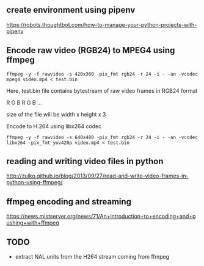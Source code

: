 
## create environment using pipenv
https://robots.thoughtbot.com/how-to-manage-your-python-projects-with-pipenv

## Encode raw video (RGB24) to MPEG4 using ffmpeg

```
ffmpeg -y -f rawvideo -s 420x360 -pix_fmt rgb24 -r 24 -i - -an -vcodec mpeg4 video.mp4 < test.bin
```
Here, test.bin file contains bytestream of raw video frames in RGB24 format

R G B R G B ... 

size of the file will be width x height x 3

Encode to H.264 using libx264 codec

```
ffmpeg -y -f rawvideo -s 640x480 -pix_fmt rgb24 -r 24 -i - -an -vcodec libx264 -pix_fmt yuv420p video.mp4 < test.bin
```

## reading and writing video files in python

http://zulko.github.io/blog/2013/09/27/read-and-write-video-frames-in-python-using-ffmpeg/

## ffmpeg encoding and streaming

https://news.mistserver.org/news/71/An+introduction+to+encoding+and+pushing+with+ffmpeg

## TODO

- extract NAL units from the H264 stream coming from ffmpeg
